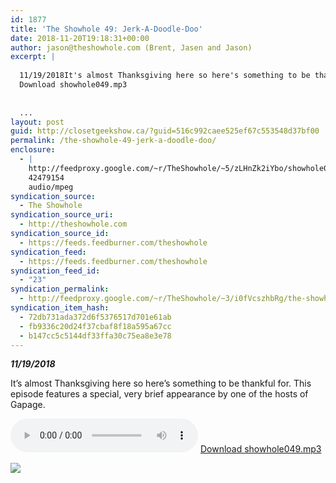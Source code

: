 ```yaml
---
id: 1877
title: 'The Showhole 49: Jerk-A-Doodle-Doo'
date: 2018-11-20T19:18:31+00:00
author: jason@theshowhole.com (Brent, Jasen and Jason)
excerpt: |
  
  11/19/2018It's almost Thanksgiving here so here's something to be thankful for. This episode features a special, very brief appearance by one of the hosts of Gapage.
  Download showhole049.mp3
  
  
  ...
layout: post
guid: http://closetgeekshow.ca/?guid=516c992caee525ef67c553548d37bf00
permalink: /the-showhole-49-jerk-a-doodle-doo/
enclosure:
  - |
    http://feedproxy.google.com/~r/TheShowhole/~5/zLHnZk2iYbo/showhole049.mp3
    42479154
    audio/mpeg
syndication_source:
  - The Showhole
syndication_source_uri:
  - http://theshowhole.com
syndication_source_id:
  - https://feeds.feedburner.com/theshowhole
syndication_feed:
  - https://feeds.feedburner.com/theshowhole
syndication_feed_id:
  - "23"
syndication_permalink:
  - http://feedproxy.google.com/~r/TheShowhole/~3/i0fVcszhbRg/the-showhole-49-jerk-a-doodle-doo
syndication_item_hash:
  - 72db731ada372d6f5376517d701e61ab
  - fb9336c20d24f37cbaf8f18a595a67cc
  - b147cc5c5144df33ffa30c75ea8e3e78
---
```

<div class="posthaven-post-body">
  <p>
    <b><i>11/19/2018</i></b>
  </p>
  
  <p>
    It&#8217;s almost Thanksgiving here so here&#8217;s something to be thankful for. This episode features a special, very brief appearance by one of the hosts of Gapage.
  </p>
  
  <p>
    <div class="posthaven-file posthaven-file-audio posthaven-file-state-processed" id="posthaven_audio_2170775" >
      <audio controls src="https://phaven-prod.s3.amazonaws.com/files/audio_part/asset/2170775/svmyIXkvrmR9Gs-aRgN6bQDoK5k/showhole049.mp3" type="audio/mpeg"></audio> <a class="posthaven-file-download" download href="https://phaven-prod.s3.amazonaws.com/files/audio_part/asset/2170775/svmyIXkvrmR9Gs-aRgN6bQDoK5k/showhole049.mp3">Download showhole049.mp3</a>
    </div>
  </p>
  
  <div class="posthaven-gallery" id="posthaven_gallery[1360642]">
    <p class="posthaven-file posthaven-file-image posthaven-file-state-processed">
      <img class="posthaven-gallery-image" src="https://phaven-prod.s3.amazonaws.com/files/image_part/asset/2170776/z9OXphs0YIA7y3uFsg3TYRLWrts/medium_WKRP.jpg" data-posthaven-state='processed'
data-medium-src='https://phaven-prod.s3.amazonaws.com/files/image_part/asset/2170776/z9OXphs0YIA7y3uFsg3TYRLWrts/medium_WKRP.jpg'
data-medium-width='599'
data-medium-height='464'
data-large-src='https://phaven-prod.s3.amazonaws.com/files/image_part/asset/2170776/z9OXphs0YIA7y3uFsg3TYRLWrts/large_WKRP.jpg'
data-large-width='599'
data-large-height='464'
data-thumb-src='https://phaven-prod.s3.amazonaws.com/files/image_part/asset/2170776/z9OXphs0YIA7y3uFsg3TYRLWrts/thumb_WKRP.jpg'
data-thumb-width='200'
data-thumb-height='200'
data-xlarge-src='https://phaven-prod.s3.amazonaws.com/files/image_part/asset/2170776/z9OXphs0YIA7y3uFsg3TYRLWrts/xlarge_WKRP.jpg'
data-xlarge-width='599'
data-xlarge-height='464'
data-orig-src='https://phaven-prod.s3.amazonaws.com/files/image_part/asset/2170776/z9OXphs0YIA7y3uFsg3TYRLWrts/WKRP.jpg'
data-orig-width='599'
data-orig-height='464'
data-posthaven-id='2170776' />
    </p></p>
  </div></p>
</div>